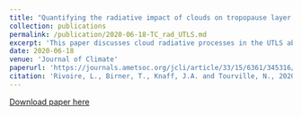 ```yaml
---
title: "Quantifying the radiative impact of clouds on tropopause layer cooling in tropical cyclones"
collection: publications
permalink: /publication/2020-06-18-TC_rad_UTLS.md
excerpt: 'This paper discusses cloud radiative processes in the UTLS above tropical cyclones'
date: 2020-06-18
venue: 'Journal of Climate'
paperurl: 'https://journals.ametsoc.org/jcli/article/33/15/6361/345316/Quantifying-the-Radiative-Impact-of-Clouds-on'
citation: 'Rivoire, L., Birner, T., Knaff, J.A. and Tourville, N., 2020. Quantifying the radiative impact of clouds on tropopause layer cooling in tropical cyclones. Journal of Climate, (2020).'
---
```



[Download paper here](https://journals.ametsoc.org/jcli/article/33/15/6361/345316/Quantifying-the-Radiative-Impact-of-Clouds-on)
